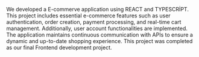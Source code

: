 We developed a  E-commerve application using REACT and TYPESCRİPT. This project includes essential e-commerce features such as user authentication, order creation, payment processing, and real-time cart management. Additionally, user account functionalities are implemented. The application maintains continuous communication with APIs to ensure a dynamic and up-to-date shopping experience. This project was completed as our final Frontend development project.
